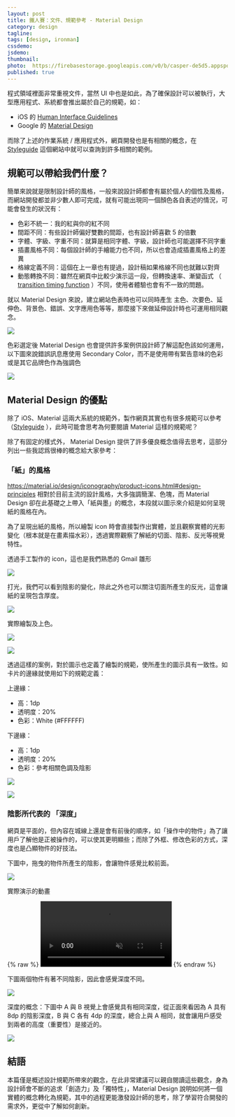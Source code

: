 ```yaml
---
layout: post
title: 鐵人賽：文件、規範參考 - Material Design
category: design
tagline:
tags: [design, ironman]
cssdemo:
jsdemo:
thumbnail:
photo:  https://firebasestorage.googleapis.com/v0/b/casper-de5d5.appspot.com/o/images%2Fblog%2F201810%2Fholy%2006.png?alt=media&token=e342628f-addd-4015-a5ba-17a21560cf45
published: true
---
```


程式領域裡面非常重視文件，當然 UI 中也是如此，為了確保設計可以被執行，大型應用程式、系統都會推出屬於自己的規範，如：

* iOS 的 [Human Interface Guidelines](https://developer.apple.com/design/human-interface-guidelines/)
* Google 的 [Material Design](https://material.io/design/)

而除了上述的作業系統 / 應用程式外，網頁開發也是有相關的概念，在 [Styleguide](http://styleguides.io/) 這個網站中就可以查詢到許多相關的範例。

## 規範可以帶給我們什麼？

簡單來說就是限制設計師的風格，一般來說設計師都會有屬於個人的個性及風格，而網站開發都並非少數人即可完成，就有可能出現同一個顏色各自表述的情況，可能會發生的狀況有：

* 色彩不統一：我的紅與你的紅不同
* 間距不同：有些設計師偏好雙數的間距，也有設計師喜歡 5 的倍數
* 字體、字級、字重不同：就算是相同字體、字級，設計師也可能選擇不同字重
* 插畫風格不同：每個設計師的手繪能力也不同，所以也會造成插畫風格上的差異
* 格線定義不同：這個在上一章也有提過，設計稿如果格線不同也就難以對齊
* 動態轉換不同：雖然在網頁中比較少演示這一段，但轉換速率、漸變函式 （ [transition timing function](https://developer.mozilla.org/zh-TW/docs/Web/CSS/CSS_Transitions/Using_CSS_transitions) ）不同，使用者體驗也會有不一致的問題。

就以 Material Design 來說，建立網站色表時也可以同時產生 主色、次要色、延伸色、背景色、錯誤、文字應用色等等，那麼接下來做延伸設計時也可運用相同觀念。

![](https://firebasestorage.googleapis.com/v0/b/casper-de5d5.appspot.com/o/images%2Fblog%2F201810%2F18132362-3A8E-46C0-856E-FCFB4F556C59.png?alt=media&token=917f0bec-c1f8-412d-bfc2-63165d29e349)

色彩選定後 Material Design 也會提供許多案例供設計師了解這配色該如何運用，以下圖來說錯誤訊息應使用 Secondary Color，而不是使用帶有緊告意味的色彩或是其它品牌色作為強調色

![](https://firebasestorage.googleapis.com/v0/b/casper-de5d5.appspot.com/o/images%2Fblog%2F201810%2FECD0AC44-9ACC-47D7-8923-468B6FB3299E.png?alt=media&token=b07eb9ef-2376-4f80-9f91-df6afb263b19)



## Material Design 的優點
除了 iOS、Material 這兩大系統的規範外，製作網頁其實也有很多規範可以參考（[Styleguide](http://styleguides.io/) ），此時可能會思考為何要閱讀 Material 這樣的規範呢？

除了有固定的樣式外， Material Design 提供了許多優良概念值得去思考，這部分列出一些我認爲很棒的概念給大家參考：

### 「紙」的風格
https://material.io/design/iconography/product-icons.html#design-principles
相對於目前主流的設計風格，大多強調簡潔、色塊，而 Material Design 卻在此基礎之上帶入「紙與墨」的概念，本段就以圖示來介紹是如何呈現紙的風格在內。

為了呈現出紙的風格，所以繪製 icon 時會直接製作出實體，並且觀察實體的光影變化（根本就是在畫素描水彩），透過實際觀察了解紙的切面、陰影、反光等視覺特性。

透過手工製作的 icon，這也是我們熟悉的 Gmail 雛形

![](https://firebasestorage.googleapis.com/v0/b/casper-de5d5.appspot.com/o/images%2Fblog%2F201810%2FEBB511FA-08EA-4250-BD6F-CAF7BA2BE85C.png?alt=media&token=5ad2c87b-b2fe-4432-b272-989ed10b1375)

打光，我們可以看到陰影的變化，除此之外也可以關注切面所產生的反光，這會讓紙的呈現包含厚度。

![](https://firebasestorage.googleapis.com/v0/b/casper-de5d5.appspot.com/o/images%2Fblog%2F201810%2FF03A6E3F-05DE-45D2-8D96-B74662E4BD02.png?alt=media&token=e52766dc-d9f9-4060-a429-565694540466)

實際繪製及上色。

![](https://firebasestorage.googleapis.com/v0/b/casper-de5d5.appspot.com/o/images%2Fblog%2F201810%2FF03A6E3F-05DE-45D2-8D96-B74662E4BD02.png?alt=media&token=e52766dc-d9f9-4060-a429-565694540466)

![](https://firebasestorage.googleapis.com/v0/b/casper-de5d5.appspot.com/o/images%2Fblog%2F201810%2F4969401F-56EA-418C-812C-7B7BC0C7D7BA.png?alt=media&token=f4cbb5cf-4141-47d3-9f45-99b7c2bfdb82)

透過這樣的案例，對於圖示也定義了繪製的規範，使所產生的圖示具有一致性。如卡片的邊緣就使用如下的規範定義：

上邊緣：
* 高：1dp
* 透明度：20%
* 色彩：White (#FFFFFF)

下邊緣：
* 高：1dp
* 透明度：20%
* 色彩：參考相關色調及陰影

![](https://firebasestorage.googleapis.com/v0/b/casper-de5d5.appspot.com/o/images%2Fblog%2F201810%2F650A8615-57D3-4C68-9385-5485B93BC050.png?alt=media&token=66f20d11-d27d-4c55-824b-5fc4fc33c9f8)

![](https://firebasestorage.googleapis.com/v0/b/casper-de5d5.appspot.com/o/images%2Fblog%2F201810%2F7593D9AE-E573-4BA3-A865-63EDF3D6223F.png?alt=media&token=edba474a-9a1d-4899-b05d-41f7835b43db)

### 陰影所代表的 「深度」

網頁是平面的，但內容在城線上還是會有前後的順序，如「操作中的物件」為了讓用戶了解他是正被操作的，可以使其更明顯些；而除了外框、修改色彩的方式，深度也是凸顯物件的好技法。

下圖中，拖曳的物件所產生的陰影，會讓物件感覺比較前面。

![](https://firebasestorage.googleapis.com/v0/b/casper-de5d5.appspot.com/o/images%2Fblog%2F201810%2F44A9F8AF-4836-4078-8706-9F9DE0E038FE.png?alt=media&token=beecaa34-2bf0-4c57-b15f-5db11c9e355a)

實際演示的動畫

{% raw %}
<video aria-describedby="shadows-figure-caption-3" class="video-player__video animatable js-video-player js-video-load anim-appear" loop="" muted="" preload="metadata" controls autoplay tabindex="0">
<source data-src="https://storage.googleapis.com/spec-host-backup/mio-design%2Fassets%2F1lUqfq3Tt1qRQxZAn9gkROKMysc7G9Mhc%2Fshadowprinciples-list.mp4" src="https://storage.googleapis.com/spec-host-backup/mio-design%2Fassets%2F1lUqfq3Tt1qRQxZAn9gkROKMysc7G9Mhc%2Fshadowprinciples-list.mp4" type="video/mp4"> </video>
{% endraw %}

下圖兩個物件有著不同陰影，因此會感覺深度不同。

![](https://firebasestorage.googleapis.com/v0/b/casper-de5d5.appspot.com/o/images%2Fblog%2F201810%2F1CBDBF23-CF88-46E0-9733-4AF82DBEF99C.png?alt=media&token=a198080f-031d-411e-9b2e-2950be262393)

深度的概念：下圖中 A 與 B 視覺上會感覺具有相同深度，從正面來看因為 A 具有 8dp 的陰影深度，B 與 C 各有 4dp 的深度，總合上與 A 相同，就會讓用戶感受到兩者的高度（重要性）是接近的。

![](https://firebasestorage.googleapis.com/v0/b/casper-de5d5.appspot.com/o/images%2Fblog%2F201810%2F7CB5DEC5-C632-4F87-BB6C-8E2C8F4B3869.png?alt=media&token=e242b3d5-f42b-45c6-b30a-dfa309a46253)


## 結語

本篇僅是概述設計規範所帶來的觀念，在此非常建議可以親自閱讀這些觀念，身為設計師會不斷的追求「創造力」及「獨特性」，Material Design 說明如何將一個實體的概念轉化為規範，其中的過程更能激發設計師的思考，除了學習符合開發的需求外，更從中了解如何創新。